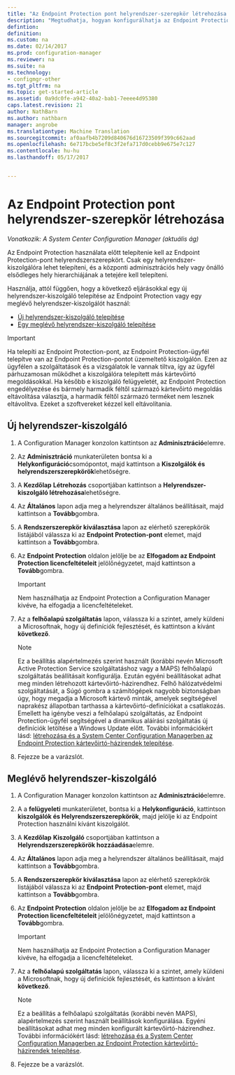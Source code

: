 ```yaml
---
title: "Az Endpoint Protection pont helyrendszer-szerepkör létrehozása |} Microsoft Docs"
description: "Megtudhatja, hogyan konfigurálhatja az Endpoint Protection biztonsági és a Configuration Manager ügyfél-számítógépeken kártevő szoftverek kezeléséhez."
defintion: 
definition: 
ms.custom: na
ms.date: 02/14/2017
ms.prod: configuration-manager
ms.reviewer: na
ms.suite: na
ms.technology:
- configmgr-other
ms.tgt_pltfrm: na
ms.topic: get-started-article
ms.assetid: 0a9dc0fe-a942-40a2-bab1-7eeee4d95380
caps.latest.revision: 21
author: NathBarn
ms.author: nathbarn
manager: angrobe
ms.translationtype: Machine Translation
ms.sourcegitcommit: af0aafb4b7209d840676d16723509f399c662aad
ms.openlocfilehash: 6e717bcbe5ef8c3f2efa717d0cebb9e675e7c127
ms.contentlocale: hu-hu
ms.lasthandoff: 05/17/2017


---
```

# <a name="create-an-endpoint-protection-point-site-system-role"></a>Az Endpoint Protection pont helyrendszer-szerepkör létrehozása

*Vonatkozik: A System Center Configuration Manager (aktuális ág)*

 Az Endpoint Protection használata előtt telepítenie kell az Endpoint Protection-pont helyrendszerszerepkört. Csak egy helyrendszer-kiszolgálóra lehet telepíteni, és a központi adminisztrációs hely vagy önálló elsődleges hely hierarchiájának a tetejére kell telepíteni.

 Használja, attól függően, hogy a következő eljárásokkal egy új helyrendszer-kiszolgáló telepítése az Endpoint Protection vagy egy meglévő helyrendszer-kiszolgálót használ:
 - [Új helyrendszer-kiszolgáló telepítése](#new-site-system-server)
 - [Egy meglévő helyrendszer-kiszolgáló telepítése](#existing-site-system-server)

> [!IMPORTANT]
>  Ha telepíti az Endpoint Protection-pont, az Endpoint Protection-ügyfél telepítve van az Endpoint Protection-pontot üzemeltető kiszolgálón. Ezen az ügyfélen a szolgáltatások és a vizsgálatok le vannak tiltva, így az ügyfél párhuzamosan működhet a kiszolgálóra telepített más kártevőirtó megoldásokkal. Ha később e kiszolgáló felügyeletét, az Endpoint Protection engedélyezése és bármely harmadik féltől származó kártevőirtó megoldás eltávolítása választja, a harmadik féltől származó terméket nem lesznek eltávolítva. Ezeket a szoftvereket kézzel kell eltávolítania.

## <a name="new-site-system-server"></a>Új helyrendszer-kiszolgáló

1.  A Configuration Manager konzolon kattintson az **Adminisztráció**elemre.

2.  Az **Adminisztráció** munkaterületen bontsa ki a **Helykonfiguráció**csomópontot, majd kattintson a **Kiszolgálók és helyrendszerszerepkörök**lehetőségre.

3.  A **Kezdőlap** **Létrehozás** csoportjában kattintson a **Helyrendszer-kiszolgáló létrehozása**lehetőségre.

4.  Az **Általános** lapon adja meg a helyrendszer általános beállításait, majd kattintson a **Tovább**gombra.

5.  A **Rendszerszerepkör kiválasztása** lapon az elérhető szerepkörök listájából válassza ki az **Endpoint Protection-pont** elemet, majd kattintson a **Tovább**gombra.

6.  Az **Endpoint Protection** oldalon jelölje be az **Elfogadom az Endpoint Protection licencfeltételeit** jelölőnégyzetet, majd kattintson a **Tovább**gombra.

    > [!IMPORTANT]
    >  Nem használhatja az Endpoint Protection a Configuration Manager kivéve, ha elfogadja a licencfeltételeket.

7.  Az a **felhőalapú szolgáltatás** lapon, válassza ki a szintet, amely küldeni a Microsoftnak, hogy új definíciók fejlesztését, és kattintson a kívánt **következő**.

    > [!NOTE]
    >  Ez a beállítás alapértelmezés szerint használt (korábbi nevén Microsoft Active Protection Service szolgáltatáshoz vagy a MAPS) felhőalapú szolgáltatás beállításait konfigurálja. Ezután egyéni beállításokat adhat meg minden létrehozott kártevőirtó-házirendhez. Felhő hálózatvédelmi szolgáltatását, a Súgó gombra a számítógépek nagyobb biztonságban úgy, hogy megadja a Microsoft kártevő minták, amelyek segítségével naprakész állapotban tarthassa a kártevőirtó-definíciókat a csatlakozás. Emellett ha igénybe veszi a felhőalapú szolgáltatás, az Endpoint Protection-ügyfél segítségével a dinamikus aláírási szolgáltatás új definíciók letöltése a Windows Update előtt. További információkért lásd: [létrehozása és a System Center Configuration Managerben az Endpoint Protection kártevőirtó-házirendek telepítése](endpoint-antimalware-policies.md).

8.  Fejezze be a varázslót.


## <a name="existing-site-system-server"></a>Meglévő helyrendszer-kiszolgáló

1.  A Configuration Manager konzolon kattintson az **Adminisztráció**elemre.

2.  A a **felügyeleti** munkaterületet, bontsa ki a **Helykonfiguráció**, kattintson **kiszolgálók és Helyrendszerszerepkörök**, majd jelölje ki az Endpoint Protection használni kívánt kiszolgálót.

3.  A **Kezdőlap** **Kiszolgáló** csoportjában kattintson a **Helyrendszerszerepkörök hozzáadása**elemre.

4.  Az **Általános** lapon adja meg a helyrendszer általános beállításait, majd kattintson a **Tovább**gombra.

5.  A **Rendszerszerepkör kiválasztása** lapon az elérhető szerepkörök listájából válassza ki az **Endpoint Protection-pont** elemet, majd kattintson a **Tovább**gombra.

6.  Az **Endpoint Protection** oldalon jelölje be az **Elfogadom az Endpoint Protection licencfeltételeit** jelölőnégyzetet, majd kattintson a **Tovább**gombra.

    > [!IMPORTANT]
    >  Nem használhatja az Endpoint Protection a Configuration Manager kivéve, ha elfogadja a licencfeltételeket.

7.  Az a **felhőalapú szolgáltatás** lapon, válassza ki a szintet, amely küldeni a Microsoftnak, hogy új definíciók fejlesztését, és kattintson a kívánt **következő**.

    > [!NOTE]
    >  Ez a beállítás a felhőalapú szolgáltatás (korábbi nevén MAPS), alapértelmezés szerint használt beállítások konfigurálása. Egyéni beállításokat adhat meg minden konfigurált kártevőirtó-házirendhez. További információkért lásd: [létrehozása és a System Center Configuration Managerben az Endpoint Protection kártevőirtó-házirendek telepítése](endpoint-antimalware-policies.md).

8.  Fejezze be a varázslót.

